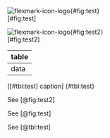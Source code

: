 ![flexmark-icon-logo](https://raw.githubusercontent.com/vsch/flexmark-java/master/assets/images/flexmark-icon-logo%402x.png "Title: flexmark-java logo"){#fig:test}  
[#fig:test]

![flexmark-icon-logo](https://raw.githubusercontent.com/vsch/flexmark-java/master/assets/images/flexmark-icon-logo%402x.png "Title: flexmark-java logo"){#fig:test2}  
[#fig:test2]

| table |
|-------|
| data  |
[[#tbl:test] caption]
{#tbl:test}

See [@fig:test2]

See [@fig:test]

See [@tbl:test]

